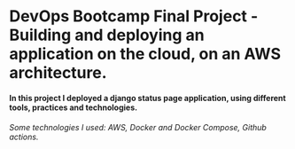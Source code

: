 # DevOps Bootcamp Final Project - Building and deploying an application on the cloud, on an AWS architecture.
#### In this project I deployed a django status page application, using different tools, practices and technologies.
###### Some technologies I used: AWS, Docker and Docker Compose, Github actions.
